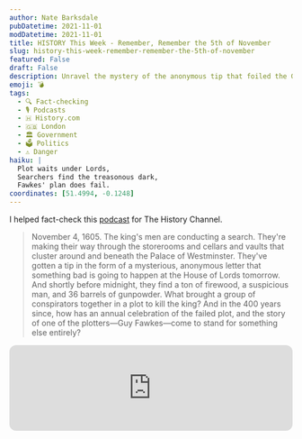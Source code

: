 ```yaml
---
author: Nate Barksdale
pubDatetime: 2021-11-01
modDatetime: 2021-11-01
title: HISTORY This Week - Remember, Remember the 5th of November
slug: history-this-week-remember-remember-the-5th-of-november
featured: False
draft: False
description: Unravel the mystery of the anonymous tip that foiled the Gunpowder Plot. Revisit the tense search beneath Parliament on November 4th, 1605.
emoji: 💣
tags:
  - 🔍 Fact-checking
  - 🎙️ Podcasts
  - 🇭 History.com
  - 🇬🇧 London
  - 🏛️ Government
  - 🗳️ Politics
  - ⚠️ Danger
haiku: |
  Plot waits under Lords,
  Searchers find the treasonous dark,
  Fawkes' plan does fail.
coordinates: [51.4994, -0.1248]
---
```


I helped fact-check this [podcast](https://open.spotify.com/episode/66OSSDAUu1Zhaxwb2Iol0W?si=H-n6-fTVTg6bW-4dx_exUw) for The History Channel.

> November 4, 1605. The king's men are conducting a search. They're making their way through the storerooms and cellars and vaults that cluster around and beneath the Palace of Westminster. They've gotten a tip in the form of a mysterious, anonymous letter that something bad is going to happen at the House of Lords tomorrow. And shortly before midnight, they find a ton of firewood, a suspicious man, and 36 barrels of gunpowder. What brought a group of conspirators together in a plot to kill the king? And in the 400 years since, how has an annual celebration of the failed plot, and the story of one of the plotters—Guy Fawkes—come to stand for something else entirely?

<iframe style="border-radius:12px" src="https://open.spotify.com/embed/episode/66OSSDAUu1Zhaxwb2Iol0W?utm_source=generator" width="100%" height="152" frameBorder="0" allowfullscreen="" allow="autoplay; clipboard-write; encrypted-media; fullscreen; picture-in-picture" loading="lazy"></iframe>
